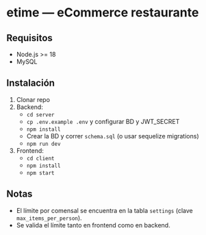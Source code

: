 # etime — eCommerce restaurante

## Requisitos
- Node.js >= 18
- MySQL

## Instalación
1. Clonar repo
2. Backend:
   - `cd server`
   - `cp .env.example .env` y configurar BD y JWT_SECRET
   - `npm install`
   - Crear la BD y correr `schema.sql` (o usar sequelize migrations)
   - `npm run dev`
3. Frontend:
   - `cd client`
   - `npm install`
   - `npm start`

## Notas
- El límite por comensal se encuentra en la tabla `settings` (clave `max_items_per_person`).
- Se valida el límite tanto en frontend como en backend.
